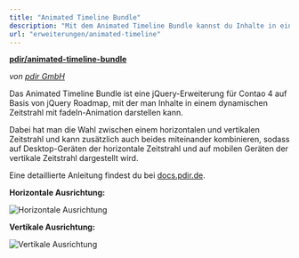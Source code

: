 ```yaml
---
title: "Animated Timeline Bundle"
description: "Mit dem Animated Timeline Bundle kannst du Inhalte in einem horizontalen oder vertikalen Zeitstrahl darstellen."
url: "erweiterungen/animated-timeline"
---
```


**[pdir/animated-timeline-bundle](https://packagist.org/packages/pdir/animated-timeline-bundle)**

_von [pdir GmbH](https://www.pdir.de)_

Das Animated Timeline Bundle ist eine jQuery-Erweiterung für Contao 4 auf Basis von jQuery Roadmap, mit der man Inhalte in einem dynamischen Zeitstrahl mit fadeIn-Animation darstellen kann.

Dabei hat man die Wahl zwischen einem horizontalen und vertikalen Zeitstrahl und kann zusätzlich auch beides miteinander kombinieren, sodass auf Desktop-Geräten der horizontale Zeitstrahl und auf mobilen Geräten der vertikale Zeitstrahl dargestellt wird.

Eine detaillierte Anleitung findest du bei [docs.pdir.de](https://docs.pdir.de/#/animated-timeline/index).

**Horizontale Ausrichtung:**

![Horizontale Ausrichtung](/de/extensions/images/de/animated-timeline_horizontal.png)

**Vertikale Ausrichtung:**

![Vertikale Ausrichtung](/de/extensions/images/de/animated-timeline_vertical.png)
